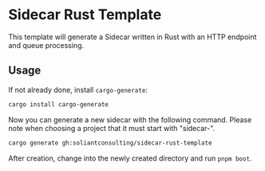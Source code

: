 # Sidecar Rust Template

This template will generate a Sidecar written in Rust with an HTTP endpoint and queue processing.

## Usage

If not already done, install `cargo-generate`:

```bash
cargo install cargo-generate
```

Now you can generate a new sidecar with the following command. Please note when choosing a project that it must start
with "sidecar-".

```bash
cargo generate gh:soliantconsulting/sidecar-rust-template
```

After creation, change into the newly created directory and run `pnpm boot`.
